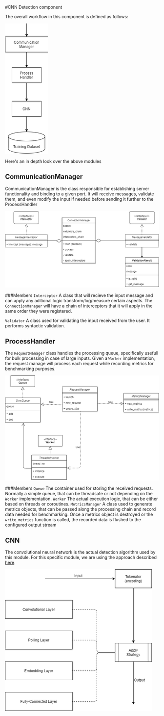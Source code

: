 #CNN Detection component

The overall workflow in this component is defined as follows:

![Alt Text](Design/cnn_overview.png)

Here's an in depth look over the above modules

## CommunicationManager
CommunicationManager is the class responsible for establishing server functionality and binding to a given port. It
will receive messages, validate them, and even modify the input if needed before sending it further to
the ProcessHandler

![Alt Text](Design/comm_manager.png)

###Members
`Interceptor` A class that will recieve the input message and can apply any aditional logic transform/log/measure certain aspects.
The ```ConnectionManager``` will have a chain of interceptors that it will apply in the same order they were registered.

`Validator` A class used for validating the input received from the user. It performs syntactic validation.

## ProcessHandler

The ```RequestManager``` class handles the processing queue, specifically usefull for bulk processing in case of large inputs.
Given a ```Worker``` implementation, the request manage will process each request while recording metrics for benchmarking purposes.

![Alt Text](Design/process_handler.png)

###Members
`Queue` The container used for storing the received requests. Normally a simple queue, that can be threadsafe or not depending on the ```Worker``` implementation.
`Worker` The actual execution logic, that can be either based on threads or coroutines.
`MetricsManager` A class used to generate metrics objects, that can be passed along the processing chain and record data needed for benchmarking.
Once a metrics object is destroyed or the ```write_metrics``` function is called, the recorded data is flushed to the configured output stream

## CNN
The convolutional neural network is the actual detection algorithm used by this module. For this specific module,
we are using the approach described [here](https://arxiv.org/pdf/1802.09957.pdf).

![Alt Text](Design/cnn.png)